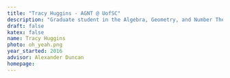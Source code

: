 ```yaml
---
title: "Tracy Huggins - AGNT @ UofSC"
description: "Graduate student in the Algebra, Geometry, and Number Theory research group at the University of South Carolina"
draft: false
katex: false
name: Tracy Huggins
photo: oh_yeah.png
year_started: 2016
advisor: Alexander Duncan
homepage: 
---
```


